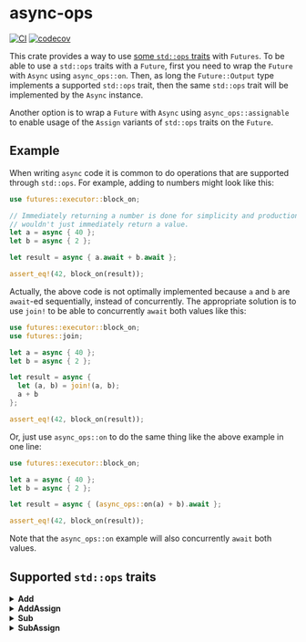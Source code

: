 # async-ops

[![CI](https://github.com/saserr/async-ops/actions/workflows/CI.yml/badge.svg)](https://github.com/saserr/async-ops/actions/workflows/CI.yml)
[![codecov](https://codecov.io/gh/saserr/async-ops/branch/main/graph/badge.svg?token=2K2DABXJMS)](https://codecov.io/gh/saserr/async-ops)

This crate provides a way to use
[some `std::ops` traits](#supported-stdops-traits) with `Futures`. To be able to
use a `std::ops` traits with a `Future`, first you need to wrap the `Future`
with `Async` using `async_ops::on`. Then, as long the `Future::Output` type
implements a supported `std::ops` trait, then the same `std::ops` trait will be
implemented by the `Async` instance.

Another option is to wrap a `Future` with `Async` using `async_ops::assignable`
to enable usage of the `Assign` variants of `std::ops` traits on the `Future`.

## Example

When writing `async` code it is common to do operations that are supported
through `std::ops`. For example, adding to numbers might look like this:

```rust
use futures::executor::block_on;

// Immediately returning a number is done for simplicity and production code
// wouldn't just immediately return a value.
let a = async { 40 };
let b = async { 2 };

let result = async { a.await + b.await };

assert_eq!(42, block_on(result));
```

Actually, the above code is not optimally implemented because `a` and `b` are
`await`-ed sequentially, instead of concurrently. The appropriate solution is to
use `join!` to be able to concurrently `await` both values like this:

```rust
use futures::executor::block_on;
use futures::join;

let a = async { 40 };
let b = async { 2 };

let result = async {
  let (a, b) = join!(a, b);
  a + b
};

assert_eq!(42, block_on(result));
```

Or, just use `async_ops::on` to do the same thing like the above example in one
line:

```rust
use futures::executor::block_on;

let a = async { 40 };
let b = async { 2 };

let result = async { (async_ops::on(a) + b).await };

assert_eq!(42, block_on(result));
```

Note that the `async_ops::on` example will also concurrently `await` both
values.

## Supported `std::ops` traits

<details>
<summary><b>Add</b></summary>

`Async` implements `Add<Rhs> where Rhs: Future` when the wrapped
`Future::Output` type implements `Add<Rhs::Output>`. The result of the
addition is
`Async<impl Future<Output = <Future::Output as Add<Rhs::Output>>::Output>>`.

```rust
use futures::executor::block_on;

let a = async { 40 };
let b = async { 2 };

let result = async { (async_ops::on(a) + b).await };

assert_eq!(42, block_on(result));
```

</details>

<details>
<summary><b>AddAssign</b></summary>

`Async` implements `AddAssign<Rhs> where Rhs: Future` when the wrapped
`Future` type implements `Assignable<<Async<Future> as Add<Rhs>>::Output>`,
which in turn requires the `Future::Output` type to implement
`Add<Rhs::Output>`.

```rust
use futures::executor::block_on;

let a = async { 40 };
let b = async { 2 };

let result = async {
  let mut a = async_ops::assignable(a);
  a += b;
  a.await
};

assert_eq!(42, block_on(result));
```

</details>

<details>
<summary><b>Sub</b></summary>

`Async` implements `Sub<Rhs> where Rhs: Future` when the wrapped
`Future::Output` type implements `Sub<Rhs::Output>`. The result of the
subtraction is
`Async<impl Future<Output = <Future::Output as Sub<Rhs::Output>>::Output>>`.

```rust
use futures::executor::block_on;

let a = async { 44 };
let b = async { 2 };

let result = async { (async_ops::on(a) - b).await };

assert_eq!(42, block_on(result));
```

</details>

<details>
<summary><b>SubAssign</b></summary>

`Async` implements `SubAssign<Rhs> where Rhs: Future` when the wrapped
`Future` type implements `Assignable<<Async<Future> as Sub<Rhs>>::Output>`,
which in turn requires the `Future::Output` type to implement
`Sub<Rhs::Output>`.

```rust
use futures::executor::block_on;

let a = async { 44 };
let b = async { 2 };

let result = async {
  let mut a = async_ops::assignable(a);
  a -= b;
  a.await
};

assert_eq!(42, block_on(result));
```

</details>

